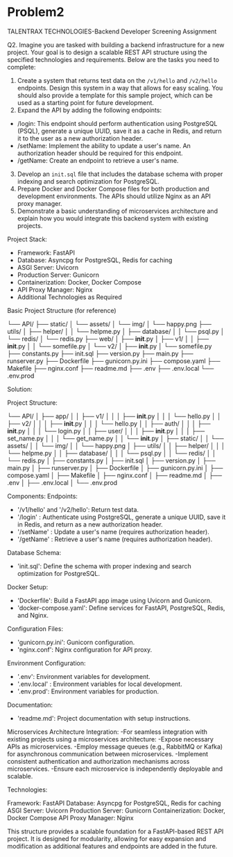 # Problem2
TALENTRAX TECHNOLOGIES-Backend Developer Screening Assignment

Q2. Imagine you are tasked with building a backend infrastructure for a new project.
Your goal is to design a scalable REST API structure using the specified
technologies and requirements. Below are the tasks you need to complete:
1. Create a system that returns test data on the `/v1/hello` and `/v2/hello` endpoints.
Design this system in a way that allows for easy scaling. You should also provide a
template for this sample project, which can be used as a starting point for future
development.
2. Expand the API by adding the following endpoints:
- /login: This endpoint should perform authentication using PostgreSQL (PSQL),
generate a unique UUID, save it as a cache in Redis, and return it to the user as a new
authorization header.
- /setName: Implement the ability to update a user's name. An authorization header
should be required for this endpoint.
- /getName: Create an endpoint to retrieve a user's name.
3. Develop an `init.sql` file that includes the database schema with proper indexing
and search optimization for PostgreSQL.
4. Prepare Docker and Docker Compose files for both production and development
environments. The APIs should utilize Nginx as an API proxy manager.
5. Demonstrate a basic understanding of microservices architecture and explain how
you would integrate this backend system with existing projects.

Project Stack:
- Framework: FastAPI
- Database: Asyncpg for PostgreSQL, Redis for caching
- ASGI Server: Uvicorn
- Production Server: Gunicorn
- Containerization: Docker, Docker Compose
- API Proxy Manager: Nginx
- Additional Technologies as Required


Basic Project Structure (for reference)

└── API/
├── static/
│ └── assets/
│ └── img/
│ └── happy.png
├── utils/
│ ├── helper/
│ │ └── helpme.py
│ ├── database/
│ │ └── psql.py
│ └── redis/
│ └── redis.py
├── web/
│ ├── __init__.py
│ ├── v1/
│ │ ├── __init__.py
│ │ └── somefile.py
│ └── v2/
│ ├── __init__.py
│ └── somefile.py
├── constants.py
├── init.sql
├── version.py
├── main.py
├── runserver.py
├── Dockerfile
├── gunicorn.py.ini
├── compose.yaml
├── Makefile
├── nginx.conf
├── readme.md
├── .env
├── .env.local
└── .env.prod



Solution:

Project Structure:

└── API/
│   ├── app/
│   │   ├── v1/
│   │   │   ├── __init__.py
│   │   │   └── hello.py
│   │   ├── v2/
│   │   │   ├── __init__.py
│   │   │   └── hello.py
│   │   ├── auth/
│   │   │   ├── __init__.py
│   │   │   └── login.py
│   │   ├── user/
│   │   │   ├── __init__.py
│   │   │   ├── set_name.py
│   │   │   └── get_name.py
│   │   └── __init__.py
│   ├── static/
│   │   └── assets/
│   │       └── img/
│   │           └── happy.png
│   ├── utils/
│   │   ├── helper/
│   │   │   └── helpme.py
│   │   ├── database/
│   │   │   └── psql.py
│   │   └── redis/
│   │       └── redis.py
│   ├── constants.py
│   ├── init.sql
│   ├── version.py
│   ├── main.py
│   ├── runserver.py
│   ├── Dockerfile
│   ├── gunicorn.py.ini
│   ├── compose.yaml
│   ├── Makefile
│   ├── nginx.conf
│   ├── readme.md
│   ├── .env
│   ├── .env.local
│   └── .env.prod

Components:
Endpoints:

- '/v1/hello' and '/v2/hello': Return test data.
- '/login' : Authenticate using PostgreSQL, generate a unique UUID, save it in Redis, and return as a new authorization header.
- '/setName' : Update a user's name (requires authorization header).
- '/getName' : Retrieve a user's name (requires authorization header).

Database Schema:
- 'init.sql': Define the schema with proper indexing and search optimization for PostgreSQL.

Docker Setup:
- 'Dockerfile': Build a FastAPI app image using Uvicorn and Gunicorn.
- 'docker-compose.yaml': Define services for FastAPI, PostgreSQL, Redis, and Nginx.


Configuration Files:
- 'gunicorn.py.ini': Gunicorn configuration.
- 'nginx.conf': Nginx configuration for API proxy.


Environment Configuration:
- '.env': Environment variables for development.
- '.env.local' : Environment variables for local development.
- '.env.prod': Environment variables for production.


Documentation:
- 'readme.md': Project documentation with setup instructions.


Microservices Architecture Integration:
-For seamless integration with existing projects using a microservices architecture:
-Expose necessary APIs as microservices.
-Employ message queues (e.g., RabbitMQ or Kafka) for asynchronous communication between microservices.
-Implement consistent authentication and authorization mechanisms across microservices.
-Ensure each microservice is independently deployable and scalable.

Technologies:

Framework: FastAPI
Database: Asyncpg for PostgreSQL, Redis for caching
ASGI Server: Uvicorn
Production Server: Gunicorn
Containerization: Docker, Docker Compose
API Proxy Manager: Nginx

This structure provides a scalable foundation for a FastAPI-based REST API project. 
It is designed for modularity, allowing for easy expansion and modification as additional 
features and endpoints are added in the future.




